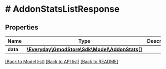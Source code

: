 # # AddonStatsListResponse

## Properties

Name | Type | Description | Notes
------------ | ------------- | ------------- | -------------
**data** | [**\Everyday\GmodStore\Sdk\Model\AddonStats[]**](AddonStats.md) |  | [optional]

[[Back to Model list]](../../README.md#models) [[Back to API list]](../../README.md#endpoints) [[Back to README]](../../README.md)
